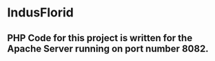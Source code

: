 # IndusFlorid

## PHP Code for this project is written for the Apache Server running on port number 8082.
